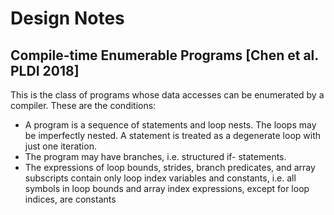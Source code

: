 # Design Notes
## Compile-time Enumerable Programs [Chen et al. PLDI 2018]

This is the class of programs whose data accesses can be enumerated by a compiler.  These are the conditions:

+ A program is a sequence of statements and loop nests. The loops may be imperfectly nested. A statement is treated as a degenerate loop with just one iteration.
+ The program may have branches, i.e. structured if- statements.
+ The expressions of loop bounds, strides, branch predicates, and array subscripts contain only loop index variables and constants, i.e. all symbols in loop bounds and array index expressions, except for loop indices, are constants

